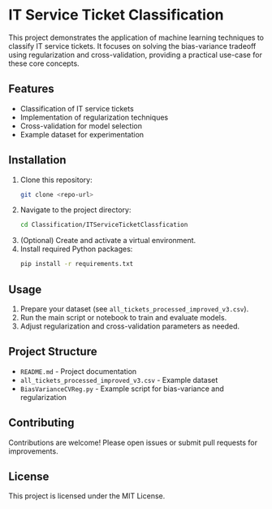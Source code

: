 
# IT Service Ticket Classification

This project demonstrates the application of machine learning techniques to classify IT service tickets. It focuses on solving the bias-variance tradeoff using regularization and cross-validation, providing a practical use-case for these core concepts.

## Features
- Classification of IT service tickets
- Implementation of regularization techniques
- Cross-validation for model selection
- Example dataset for experimentation

## Installation
1. Clone this repository:
	```sh
	git clone <repo-url>
	```
2. Navigate to the project directory:
	```sh
	cd Classification/ITServiceTicketClassfication
	```
3. (Optional) Create and activate a virtual environment.
4. Install required Python packages:
	```sh
	pip install -r requirements.txt
	```

## Usage
1. Prepare your dataset (see `all_tickets_processed_improved_v3.csv`).
2. Run the main script or notebook to train and evaluate models.
3. Adjust regularization and cross-validation parameters as needed.

## Project Structure
- `README.md` - Project documentation
- `all_tickets_processed_improved_v3.csv` - Example dataset
- `BiasVarianceCVReg.py` - Example script for bias-variance and regularization

## Contributing
Contributions are welcome! Please open issues or submit pull requests for improvements.

## License
This project is licensed under the MIT License.
